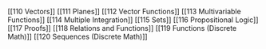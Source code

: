 [[110 Vectors]]
[[111 Planes]]
[[112 Vector Functions]]
[[113 Multivariable Functions]]
[[114 Multiple Integration]]
[[115 Sets]]
[[116 Propositional Logic]]
[[117 Proofs]]
[[118 Relations and Functions]]
[[119 Functions (Discrete Math)]]
[[120 Sequences (Discrete Math)]]
